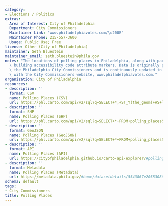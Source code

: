```yaml
---
category:
- Elections / Politics
extras:
  Area of Interest: City of Philadelphia
  Department: City Commissioners
  Maintainer Link: "www.philadelphiavotes.com/\u200E"
  Maintainer Phone: 215-557-3600
  Usage: Public Use; Free
license: Other (City of Philadelphia)
maintainer: Seth Bluestein
maintainer_email: seth.bluestein@phila.gov
notes: "The locations of polling places in Philadelphia, along with parking code and\
  \ building accessibility code attribute markers. Data is originally provided by\
  \ the Philadelphia City Commissioners and is continuously updated in correspondence\
  \ with the City Commissioners website, www.philadelphiavotes.com."
organization: City of Philadelphia
resources:
- description: ''
  format: CSV
  name: Polling Places (CSV)
  url: https://phl.carto.com/api/v2/sql?q=SELECT+*,+ST_Y(the_geom)+AS+lat,+ST_X(the_geom)+AS+lng+FROM+polling_places&filename=polling_places&format=csv&skipfields=cartodb_id,the_geom,the_geom_webmercator
- description: ''
  format: SHP
  name: Polling Places (SHP)
  url: https://phl.carto.com/api/v2/sql?q=SELECT+*+FROM+polling_places&filename=polling_places&format=shp&skipfields=cartodb_id
- description: ''
  format: GeoJSON
  name: Polling Places (GeoJSON)
  url: https://phl.carto.com/api/v2/sql?q=SELECT+*+FROM+polling_places&filename=polling_places&format=geojson&skipfields=cartodb_id
- description: ''
  format: API
  name: Polling Places (API)
  url: https://cityofphiladelphia.github.io/carto-api-explorer/#polling_places
- description: ''
  format: Metadata
  name: Polling Places (Metadata)
  url: https://metadata.phila.gov/#home/datasetdetails/5543867e20583086178c4f68/representationdetails/5571b1bce4fb1d91393c2157/
schema: default
tags:
- City Commissioners
title: Polling Places
---
```

